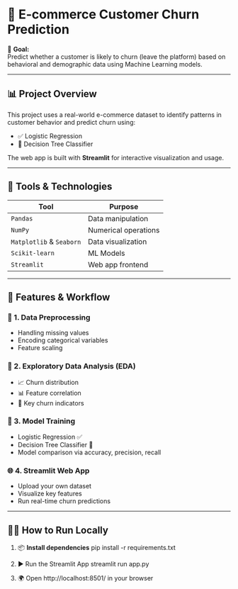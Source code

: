 # 🛒 E-commerce Customer Churn Prediction

🎯 **Goal:**  
Predict whether a customer is likely to churn (leave the platform) based on behavioral and demographic data using Machine Learning models.

---

## 📊 Project Overview

This project uses a real-world e-commerce dataset to identify patterns in customer behavior and predict churn using:

- ✅ Logistic Regression
- 🌲 Decision Tree Classifier

The web app is built with **Streamlit** for interactive visualization and usage.

---

## 🧰 Tools & Technologies

| Tool            | Purpose                          |
|------------------|-----------------------------------|
| `Pandas`         | Data manipulation                 |
| `NumPy`          | Numerical operations              |
| `Matplotlib` & `Seaborn` | Data visualization        |
| `Scikit-learn`   | ML Models                         |
| `Streamlit`      | Web app frontend                  |

---

## 🧪 Features & Workflow

### 📁 1. Data Preprocessing
- Handling missing values  
- Encoding categorical variables  
- Feature scaling  

### 🔬 2. Exploratory Data Analysis (EDA)
- 📈 Churn distribution
- 📊 Feature correlation
- 📌 Key churn indicators

### 🤖 3. Model Training
- Logistic Regression ✅  
- Decision Tree Classifier 🌲  
- Model comparison via accuracy, precision, recall

### 🌐 4. Streamlit Web App
- Upload your own dataset  
- Visualize key features  
- Run real-time churn predictions  

---

## 🏃‍♂️ How to Run Locally

1. 📦 **Install dependencies**
     pip install -r requirements.txt

2. ▶️ Run the Streamlit App
        streamlit run app.py

3. 🌍 Open http://localhost:8501/ in your browser

